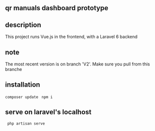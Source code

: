 <h2>qr manuals dashboard prototype</h2>

## description
<p> This project runs Vue.js in the frontend, with a Laravel 6 backend</p>

## note
<p>The most recent version is on branch 'V2'. Make sure you pull from this branche</p>

## installation
<code>composer update</code>
<code> npm i </code>

## serve on laravel's localhost
<code> php artisan serve</code>




